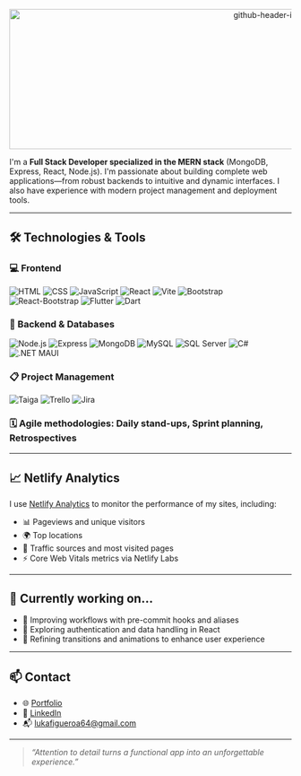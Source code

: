 <p align="center">
  <img width="945" height="250" alt="github-header-image (1)" src="https://github.com/user-attachments/assets/c6c39894-9b0f-434d-b0c2-5160e6e1fd10" />
</p>

I'm a **Full Stack Developer specialized in the MERN stack** (MongoDB, Express, React, Node.js). I'm passionate about building complete web applications—from robust backends to intuitive and dynamic interfaces. I also have experience with modern project management and deployment tools.

---

## 🛠️ Technologies & Tools

### 💻 Frontend
![HTML](https://img.shields.io/badge/-HTML5-E34F26?logo=html5&logoColor=white&style=flat)
![CSS](https://img.shields.io/badge/-CSS3-1572B6?logo=css3&logoColor=white&style=flat)
![JavaScript](https://img.shields.io/badge/-JavaScript-F7DF1E?logo=javascript&logoColor=black&style=flat)
![React](https://img.shields.io/badge/-React-61DAFB?logo=react&logoColor=white&style=flat)
![Vite](https://img.shields.io/badge/-Vite-646CFF?logo=vite&logoColor=white&style=flat)
![Bootstrap](https://img.shields.io/badge/-Bootstrap-7952B3?logo=bootstrap&logoColor=white&style=flat)
![React-Bootstrap](https://img.shields.io/badge/-React--Bootstrap-7952B3?logo=bootstrap&logoColor=white&style=flat)
![Flutter](https://img.shields.io/badge/-Flutter-02569B?logo=flutter&logoColor=white&style=flat)
![Dart](https://img.shields.io/badge/-Dart-0175C2?logo=dart&logoColor=white&style=flat)

### 🧠 Backend & Databases
![Node.js](https://img.shields.io/badge/-Node.js-339933?logo=node.js&logoColor=white&style=flat)
![Express](https://img.shields.io/badge/-Express-000000?logo=express&logoColor=white&style=flat)
![MongoDB](https://img.shields.io/badge/-MongoDB-47A248?logo=mongodb&logoColor=white&style=flat)
![MySQL](https://img.shields.io/badge/-MySQL-4479A1?logo=mysql&logoColor=white&style=flat)
![SQL Server](https://img.shields.io/badge/-SQL%20Server-CC2927?logo=microsoft-sql-server&logoColor=white&style=flat)
![C#](https://img.shields.io/badge/-C%23-239120?logo=c-sharp&logoColor=white&style=flat)
![.NET MAUI](https://img.shields.io/badge/-.NET%20MAUI-512BD4?logo=dotnet&logoColor=white&style=flat)

### 📋 Project Management
![Taiga](https://img.shields.io/badge/-Taiga-13C4A3?logo=taiga&logoColor=white&style=flat)
![Trello](https://img.shields.io/badge/-Trello-0052CC?logo=trello&logoColor=white&style=flat)
![Jira](https://img.shields.io/badge/-Jira-0052CC?logo=jira&logoColor=white&style=flat)

### 🗓️ Agile methodologies: **Daily stand-ups**, **Sprint planning**, **Retrospectives**

---

## 📈 Netlify Analytics

I use [Netlify Analytics](https://www.netlify.com/blog/2021/12/14/monitor-the-health-and-usage-of-your-sites-with-netlify-analytics/) to monitor the performance of my sites, including:
- 📊 Pageviews and unique visitors
- 🌍 Top locations
- 🔗 Traffic sources and most visited pages
- ⚡ Core Web Vitals metrics via Netlify Labs

---

## 🚀 Currently working on...

- 🔧 Improving workflows with pre-commit hooks and aliases
- 🧪 Exploring authentication and data handling in React
- 🎨 Refining transitions and animations to enhance user experience

---

## 📫 Contact

- 🌐 [Portfolio](https://myportfolioweb0.netlify.app/)
- 💼 [LinkedIn](https://linkedin.com/in/lucas-figueroa-579b0b30b)
- 📬 lukafigueroa64@gmail.com

---

> _“Attention to detail turns a functional app into an unforgettable experience.”_
